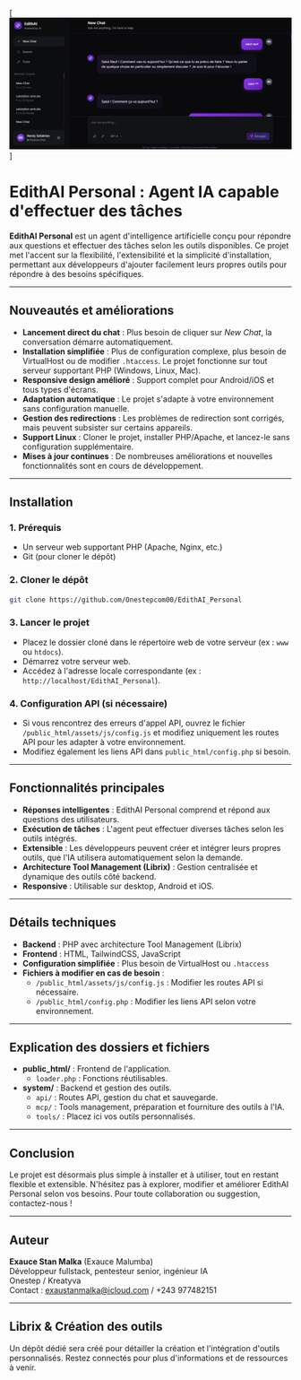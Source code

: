 [![EdithAI Personal : Agent IA  capable d'effectuer des taches ](./public_html/assets/image/capture.png)]

# EdithAI Personal : Agent IA capable d'effectuer des tâches

**EdithAI Personal** est un agent d'intelligence artificielle conçu pour répondre aux questions et effectuer des tâches selon les outils disponibles. Ce projet met l'accent sur la flexibilité, l'extensibilité et la simplicité d'installation, permettant aux développeurs d'ajouter facilement leurs propres outils pour répondre à des besoins spécifiques.

---

## Nouveautés et améliorations

- **Lancement direct du chat** : Plus besoin de cliquer sur *New Chat*, la conversation démarre automatiquement.
- **Installation simplifiée** : Plus de configuration complexe, plus besoin de VirtualHost ou de modifier `.htaccess`. Le projet fonctionne sur tout serveur supportant PHP (Windows, Linux, Mac).
- **Responsive design amélioré** : Support complet pour Android/iOS et tous types d'écrans.
- **Adaptation automatique** : Le projet s'adapte à votre environnement sans configuration manuelle.
- **Gestion des redirections** : Les problèmes de redirection sont corrigés, mais peuvent subsister sur certains appareils.
- **Support Linux** : Cloner le projet, installer PHP/Apache, et lancez-le sans configuration supplémentaire.
- **Mises à jour continues** : De nombreuses améliorations et nouvelles fonctionnalités sont en cours de développement.

---

## Installation

### 1. Prérequis

- Un serveur web supportant PHP (Apache, Nginx, etc.)
- Git (pour cloner le dépôt)

### 2. Cloner le dépôt

```bash
git clone https://github.com/Onestepcom00/EdithAI_Personal
```

### 3. Lancer le projet

- Placez le dossier cloné dans le répertoire web de votre serveur (ex : `www` ou `htdocs`).
- Démarrez votre serveur web.
- Accédez à l'adresse locale correspondante (ex : `http://localhost/EdithAI_Personal`).

### 4. Configuration API (si nécessaire)

- Si vous rencontrez des erreurs d'appel API, ouvrez le fichier `/public_html/assets/js/config.js` et modifiez uniquement les routes API pour les adapter à votre environnement.
- Modifiez également les liens API dans `public_html/config.php` si besoin.

---

## Fonctionnalités principales

- **Réponses intelligentes** : EdithAI Personal comprend et répond aux questions des utilisateurs.
- **Exécution de tâches** : L'agent peut effectuer diverses tâches selon les outils intégrés.
- **Extensible** : Les développeurs peuvent créer et intégrer leurs propres outils, que l'IA utilisera automatiquement selon la demande.
- **Architecture Tool Management (Librix)** : Gestion centralisée et dynamique des outils côté backend.
- **Responsive** : Utilisable sur desktop, Android et iOS.

---

## Détails techniques

- **Backend** : PHP avec architecture Tool Management (Librix)
- **Frontend** : HTML, TailwindCSS, JavaScript
- **Configuration simplifiée** : Plus besoin de VirtualHost ou `.htaccess`
- **Fichiers à modifier en cas de besoin** :
    - `/public_html/assets/js/config.js` : Modifier les routes API si nécessaire.
    - `/public_html/config.php` : Modifier les liens API selon votre environnement.

---

## Explication des dossiers et fichiers

- **public_html/** : Frontend de l'application.
    - `loader.php` : Fonctions réutilisables.
- **system/** : Backend et gestion des outils.
    - `api/` : Routes API, gestion du chat et sauvegarde.
    - `mcp/` : Tools management, préparation et fourniture des outils à l'IA.
    - `tools/` : Placez ici vos outils personnalisés.

---

## Conclusion

Le projet est désormais plus simple à installer et à utiliser, tout en restant flexible et extensible. N'hésitez pas à explorer, modifier et améliorer EdithAI Personal selon vos besoins. Pour toute collaboration ou suggestion, contactez-nous !

---

## Auteur

**Exauce Stan Malka** (Exauce Malumba)  
Développeur fullstack, pentesteur senior, ingénieur IA  
Onestep / Kreatyva  
Contact : exaustanmalka@icloud.com / +243 977482151

---

## Librix & Création des outils

Un dépôt dédié sera créé pour détailler la création et l'intégration d'outils personnalisés. Restez connectés pour plus d'informations et de ressources à venir.
